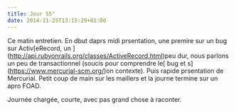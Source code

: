 ```yaml
---
title: Jour 55"
date: 2014-11-25T13:15:29+01:00
---
```


Ce matin entretien. En dbut daprs midi prsentation, une premire sur un
bug sur Activ\[eRecord, un
\](http://api.rubyonrails.org/classes/ActiveRecord.html)peu dur, nous
parlons un peu de transactionnel (soucis pour comprendre le\[ bug et
s\](https://www.mercurial-scm.org/)on contexte). Puis rapide prsentation
de Mercurial. Petit coup de main sur les maillers et la journe termine
sur un apro FOAD.

Journée chargée, courte, avec pas grand chose à raconter.


